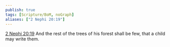```yaml
---
publish: true
tags: [Scripture/BoM, noGraph]
aliases: ["2 Nephi 20:19"]
---
```

[2 Nephi 20:19](https://churchofjesuschrist.org/study/scriptures/bofm/2-ne/20?lang=eng&id=p19#p19) And the rest of the trees of his forest shall be few, that a child may write them.

